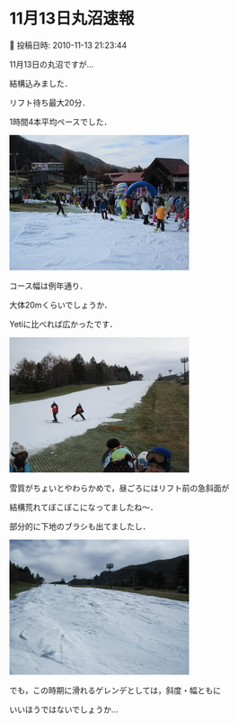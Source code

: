 # 11月13日丸沼速報

📅 投稿日時: 2010-11-13 21:23:44

11月13日の丸沼ですが…





結構込みました．


リフト待ち最大20分．


1時間4本平均ペースでした．




![4f554500e88fd756cd61c5933d9a36e4.jpg](images/4f554500e88fd756cd61c5933d9a36e4.jpg)







コース幅は例年通り．


大体20mくらいでしょうか．


Yetiに比べれば広かったです．




![fb51db69bc78f1782d1b7055e7b8a490.jpg](images/fb51db69bc78f1782d1b7055e7b8a490.jpg)







雪質がちょいとやわらかめで，昼ごろにはリフト前の急斜面が


結構荒れてぼこぼこになってましたね～．


部分的に下地のブラシも出てましたし．




![4704e50dd04dc8fe66d764ebc8e20097.jpg](images/4704e50dd04dc8fe66d764ebc8e20097.jpg)










でも，この時期に滑れるゲレンデとしては，斜度・幅ともに


いいほうではないでしょうか…
